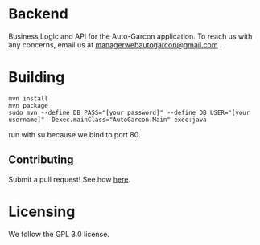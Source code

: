 # Backend
Business Logic and API for the Auto-Garcon application. To reach us with any concerns, email us at managerwebautogarcon@gmail.com .

# Building
`mvn install`  
`mvn package`  
`sudo mvn --define DB_PASS="[your password]" --define DB_USER="[your username]" -Dexec.mainClass="AutoGarcon.Main" exec:java` 
  
run with su because we bind to port 80. 



## Contributing
Submit a pull request! See how [here](https://zachmsorenson.github.io/tutorials/github). 

# Licensing
We follow the GPL 3.0 license.
